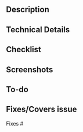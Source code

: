 ## Description

<!-- Very brief idea on what this PR does? No technical details. -->

## Technical Details

<!-- Any technical details that should be explained or mentioned to the reviewers. -->

## Checklist

<!--
If the ticket you worked on had any checklist, include that here and mark items that are covered in this PR. Else, create a checklist of all the items this PR covers.

Example:
- [ ] Fix incorrect meta key value for the Contact block.
- [ ] Fix footer button alignment issue.
-->

## Screenshots

<!-- Add screenshots or screen recordings if applicable and required. -->

## To-do

<!-- Mention anything that needs to be done after this PR as a follow-up or if anything is left uncovered. -->

## Fixes/Covers issue

<!-- Add the issue number which the PR is intended to be for. -->
Fixes #

<!-- After you're done creating the PR, assign the PR to yourself and assign reviewers for the PR. If unsure about whom to ask for a review, leave blank and ping on the project-specific channel. -->
